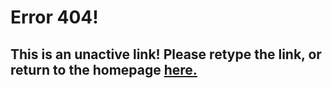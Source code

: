 
# Error 404!

## This is an unactive link! Please retype the link, or return to the homepage [here.](www.rushyyz.live)
